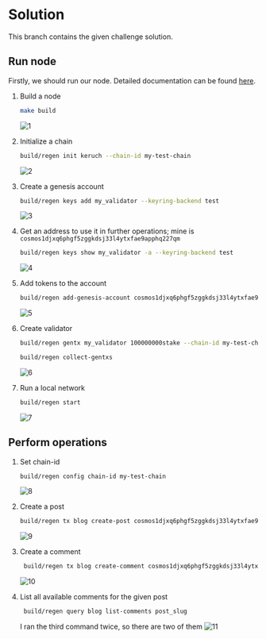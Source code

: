 # Solution

This branch contains the given challenge solution.

## Run node

Firstly, we should run our node. Detailed documentation can be found [here](https://docs.cosmos.network/v0.46/run-node/run-node.html).

1. Build a node
    ```bash
    make build
    ```
   ![1](screenshots/1.png)

2. Initialize a chain
    ```bash
    build/regen init keruch --chain-id my-test-chain
    ```
   ![2](screenshots/2.png)

3. Create a genesis account
    ```bash
    build/regen keys add my_validator --keyring-backend test
    ```
   ![3](screenshots/3.png)

4. Get an address to use it in further operations; mine is `cosmos1djxq6phgf5zggkdsj33l4ytxfae9apphq227qm`
    ```bash
    build/regen keys show my_validator -a --keyring-backend test
    ```
   ![4](screenshots/4.png)

5. Add tokens to the account
    ```bash
    build/regen add-genesis-account cosmos1djxq6phgf5zggkdsj33l4ytxfae9apphq227qm 100000000000stake
    ```
   ![5](screenshots/5.png)
   
6. Create validator
    ```bash
    build/regen gentx my_validator 100000000stake --chain-id my-test-chain --keyring-backend test
   
    build/regen collect-gentxs
    ```
   ![6](screenshots/6.png)
   
7. Run a local network
    ```bash
    build/regen start
    ```
   ![7](screenshots/7.png)
   
## Perform operations
1. Set chain-id
     ```bash
    build/regen config chain-id my-test-chain
    ```
   ![8](screenshots/8.png)
   
2. Create a post
    ```bash
    build/regen tx blog create-post cosmos1djxq6phgf5zggkdsj33l4ytxfae9apphq227qm "post_slug" "title" "post body" --keyring-backend test -y
    ```
   ![9](screenshots/9.png)
   
3. Create a comment
   ```bash
    build/regen tx blog create-comment cosmos1djxq6phgf5zggkdsj33l4ytxfae9apphq227qm "post_slug" "comment body" --keyring-backend test -y
    ```
   ![10](screenshots/10.png)
   
4. List all available comments for the given post
   ```bash
    build/regen query blog list-comments post_slug
    ```
   I ran the third command twice, so there are two of them
   ![11](screenshots/11.png)
